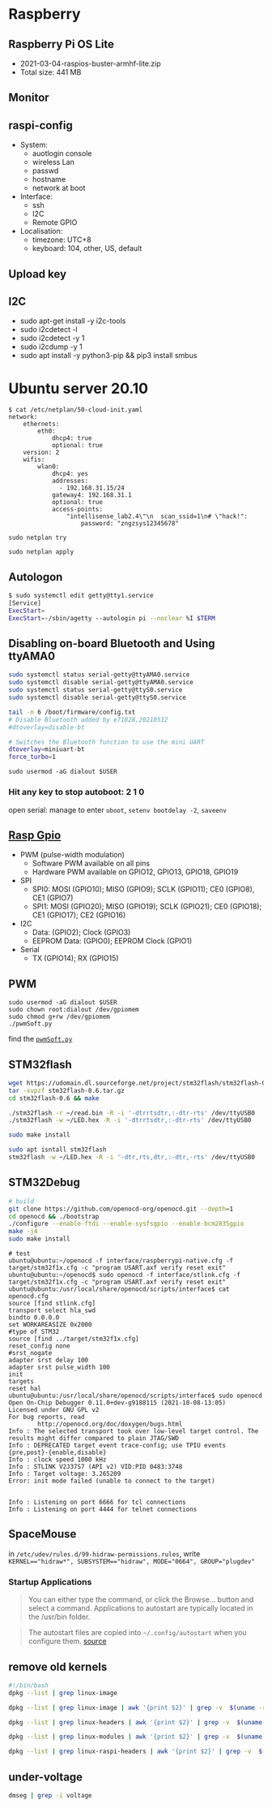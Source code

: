 # Raspberry
## Raspberry Pi OS Lite
- 2021-03-04-raspios-buster-armhf-lite.zip
- Total size:	441 MB				

## Monitor
## raspi-config
- System:
    - auotlogin console
    - wireless Lan
    - passwd
    - hostname
    - network at boot
- Interface:
    - ssh
    - I2C
    - Remote GPIO
- Localisation:
    - timezone: UTC+8
    - keyboard: 104, other, US, default

## Upload key

## I2C
- sudo apt-get install -y i2c-tools
- sudo i2cdetect -l
- sudo i2cdetect -y 1
- sudo i2cdump -y 1
- sudo apt install -y python3-pip && pip3  install smbus

# Ubuntu server 20.10
```
$ cat /etc/netplan/50-cloud-init.yaml
network:
    ethernets:
        eth0:
            dhcp4: true
            optional: true
    version: 2
    wifis:
        wlan0:
            dhcp4: yes
            addresses: 
              - 192.168.31.15/24
            gateway4: 192.168.31.1
            optional: true
            access-points:
                "intellisense_lab2.4\"\n  scan_ssid=1\n# \"hack!":
                    password: "zngzsys12345678"
```
`sudo netplan try`

`sudo netplan apply`

## Autologon
```bash
$ sudo systemctl edit getty@tty1.service
[Service]
ExecStart=
ExecStart=-/sbin/agetty --autologin pi --noclear %I $TERM
```



## Disabling on-board Bluetooth and Using ttyAMA0
```bash
sudo systemctl status serial-getty@ttyAMA0.service
sudo systemctl disable serial-getty@ttyAMA0.service
sudo systemctl status serial-getty@ttyS0.service
sudo systemctl disable serial-getty@ttyS0.service

tail -n 6 /boot/firmware/config.txt
# Disable Bluetooth added by e71828,20210512
#dtoverlay=disable-bt

# Switches the Bluetooth function to use the mini UART
dtoverlay=miniuart-bt
force_turbo=1
```

`sudo usermod -aG dialout $USER`
### Hit any key to stop autoboot: 2 1 0
open serial: manage to enter `uboot`, `setenv bootdelay -2`, `saveenv`

## [Rasp Gpio](../pic/GPIO-Pinout-Diagram-2.png)
- PWM (pulse-width modulation)
    - Software PWM available on all pins
    - Hardware PWM available on GPIO12, GPIO13, GPIO18, GPIO19
- SPI
    - SPI0: MOSI (GPIO10); MISO (GPIO9); SCLK (GPIO11); CE0 (GPIO8), CE1 (GPIO7)
    - SPI1: MOSI (GPIO20); MISO (GPIO19); SCLK (GPIO21); CE0 (GPIO18); CE1 (GPIO17); CE2 (GPIO16)
- I2C
    - Data: (GPIO2); Clock (GPIO3)
    - EEPROM Data: (GPIO0); EEPROM Clock (GPIO1)
- Serial
    - TX (GPIO14); RX (GPIO15)


## PWM
```
sudo usermod -aG dialout $USER
sudo chown root:dialout /dev/gpiomem
sudo chmod g+rw /dev/gpiomem
./pwmSoft.py
```
 find the [`pwmSoft.py`](https://gist.github.com/e71828/f7bbf624a3f300aafe77d95ada1f08dc)


## STM32flash
```bash
wget https://udomain.dl.sourceforge.net/project/stm32flash/stm32flash-0.6.tar.gz
tar -xvpzf stm32flash-0.6.tar.gz
cd stm32flash-0.6 && make

./stm32flash -r ~/read.bin -R -i '-dtrrtsdtr,:-dtr-rts' /dev/ttyUSB0
./stm32flash -w ~/LED.hex -R -i '-dtrrtsdtr,:-dtr-rts' /dev/ttyUSB0

sudo make install
```
```bash
sudo apt isntall stm32flash
stm32flash -w ~/LED.hex -R -i '-dtr,rts,dtr,:-dtr,-rts' /dev/ttyUSB0
```

## STM32Debug
```bash
# build
git clone https://github.com/openocd-org/openocd.git --depth=1
cd openocd && ./bootstrap
./configure --enable-ftdi --enable-sysfsgpio --enable-bcm2835gpio
make -j4
sudo make install
```

```
# test
ubuntu@ubuntu:~/openocd -f interface/raspberrypi-native.cfg -f target/stm32f1x.cfg -c "program USART.axf verify reset exit"
ubuntu@ubuntu:~/openocd$ sudo openocd -f interface/stlink.cfg -f target/stm32f1x.cfg -c "program USART.axf verify reset exit"
ubuntu@ubuntu:/usr/local/share/openocd/scripts/interface$ cat openocd.cfg
source [find stlink.cfg]
transport select hla_swd
bindto 0.0.0.0
set WORKAREASIZE 0x2000
#type of STM32
source [find ../target/stm32f1x.cfg]
reset_config none
#srst_nogate
adapter srst delay 100
adapter srst pulse_width 100
init
targets
reset hal
ubuntu@ubuntu:/usr/local/share/openocd/scripts/interface$ sudo openocd
Open On-Chip Debugger 0.11.0+dev-g9188115 (2021-10-08-13:05)
Licensed under GNU GPL v2
For bug reports, read
        http://openocd.org/doc/doxygen/bugs.html
Info : The selected transport took over low-level target control. The results might differ compared to plain JTAG/SWD
Info : DEPRECATED target event trace-config; use TPIU events {pre,post}-{enable,disable}
Info : clock speed 1000 kHz
Info : STLINK V2J37S7 (API v2) VID:PID 0483:3748
Info : Target voltage: 3.265209
Error: init mode failed (unable to connect to the target)


Info : Listening on port 6666 for tcl connections
Info : Listening on port 4444 for telnet connections

```

## SpaceMouse
in `/etc/udev/rules.d/99-hidraw-permissions.rules`, write `KERNEL=="hidraw*", SUBSYSTEM=="hidraw", MODE="0664", GROUP="plugdev" `

### Startup Applications

> You can either type the command, or click the Browse... button and select a command. Applications to autostart are typically located in the /usr/bin folder.

> The autostart files are copied into `~/.config/autostart` when you configure them. [source](https://askubuntu.com/a/303698)

## remove old kernels
```bash
#!/bin/bash
dpkg --list | grep linux-image

dpkg --list | grep linux-image | awk '{print $2}' | grep -v  $(uname -r) | xargs sudo  apt -y purge

dpkg --list | grep linux-headers | awk '{print $2}' | grep -v  $(uname -r) | sed 's/-generic//'| xargs sudo  apt -y purge

dpkg --list | grep linux-modules | awk '{print $2}' | grep -v  $(uname -r) | sed 's/-generic//'| xargs sudo  apt -y purge

dpkg --list | grep linux-raspi-headers | awk '{print $2}' | grep -v  $(uname -r) | sed 's/-generic//'| xargs sudo  apt -y purge
```

## under-voltage
```bash
dmseg | grep -i voltage
```
